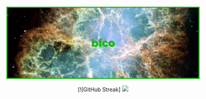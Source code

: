 [![mainHeader](./banner.png)](https://github.com/bfco)

<p align="center">
[![GitHub Streak]
  <img src="(http://github-readme-streak-stats.herokuapp.com?user=bfco&theme=dark&date_format=j%20M%5B%20Y%5D&border=1BD10E&ring=1BD10E&fire=1BD10E&currStreakLabel=1BD10E&dates=DDDDDD)](https://git.io/streak-stats)" />
</p>
